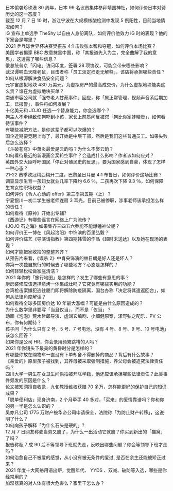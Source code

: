 日本偷袭珍珠港 80 周年，日本 99 名议员集体参拜靖国神社，如何评价日本对待历史的这一态度？  
截至 12 月 7 日 10 时，浙江宁波在大规模核酸检测中发现 5 例阳性，目前当地情况如何？  
iG 宣布上单选手 TheShy 以自由人身份离队，如何评价他效力 iG 时的表现？他的下家会是哪里？  
2021 乒乓球世界杯决赛樊振东 4:1 击败张本智和夺冠，如何评价本场比赛？  
美国学者揭穿 BBC 故意抹黑中国，称「其报道先入为主，完全曲解了我的意思」，这透露了哪些信息？  
俄总统普京「闪电」访问印度，签署 28 项协议，可能会带来哪些影响？  
武汉谭鸭血天降老鼠，目击者称「员工淡定扫走无解释」，该店将承担哪些责任？如何从根源解决食品安全问题？  
元宇宙虚拟地块 430 万美元，为虚拟房产的最高成交价，为什么虚拟地块能卖这么贵？谁在为虚拟地块买单？  
南通市容公司就「强夺老人甘蔗事件」回应，称「属正常管理，视频声音系后期加工，已报警」，事件将如何发展？  
十亿美元和 JOJO 任选一个替身能力，你会选哪个？  
狗主人不牵绳致使狗吓到小孩，家长上前质问反被怼「狗比你家娃精贵」，如何看待该事件？  
有哪些减肥方法，是你这辈子都可以吹爆的？  
国企近期要竞聘上岗了，最开始是中层干部，然后是我们这些普通员工。如果失败后怎么选择？  
《斗破苍穹》中萧炎最爱是云韵吗？为什么不娶云韵？  
如何看待最近的新漫画金奖轮空事件？会造成什么影响？作者该如何应对？  
英国外交大臣呼吁国民「停止对殖民史的反思」，要为国家感到自豪，体现了怎样一种心态？  
21-22 赛季欧冠梅西梅开二度，巴黎圣日耳曼 4:1 布鲁日，如何评价这场比赛？  
调查显示生育一孩妇女就业几率下降约 6.6 ％，二孩再次下降 9.3 ％，如何保障生育女性职场权益？  
如何评价《令人心动的 offer》第三季第五期（上）？  
宁夏银川一初二学生被老师连扇 3 耳光，目前已被停职，涉事老师该承担怎么样的责任？  
如何看待《原神》开始出专辅?  
《西游记》有哪些谣言在网络上广为流传？  
《JOJO 石之海》如果集齐三四五六乔能不能爆锤神父呢？  
如何评价王一博在《风起洛阳》中饰演的百里弘毅？  
如何评价综艺《导演请指教》第四期韩雪的作品《超时未送达》以及她在现场的表现？  
如何才能把家收拾的整整齐齐？  
从预告片来看，《误杀 2》中肖央饰演的林日朗是好人还是坏人？  
你第一次独自旅行的时候去了哪些地方？心态是怎样的？  
如何轻轻松松做家庭清洁？  
2021 年你的「旅行地图」是怎样的？发生了哪些有意思的事？  
厨房装修应该选择蒸烤一体集成灶吗？它究竟有哪些实用的功能？  
台湾枪击案嫌犯逃往厦门即将解除防疫隔离，国台办称「决定将其遣返回台」，如何从法律角度解读？  
如何看待全球多国房价达 10 年最大涨幅？可能是由什么原因造成的？  
为什么数学里非要写「当且仅当」，而不是「仅当」？  
动画《泡泡》荒木哲郎导演、虚渊玄编剧、小畑健原案，泽野弘之配乐，PV 公布，你有何期待？  
孩子问「为什么只有 2 号、5 号、7 号电池，没有 4 号、8 号、9 号、10 号电池」该怎么回答？  
如果你是公司 HR，你会录用频繁跳槽的人吗？  
2021 年你镜头下最美的黄昏时分是怎样的？  
有哪些你放在购物车一直没有下单却舍不得删掉的商品？背后有什么故事？  
《亲爱的》原型孩子被找到，其养母被采取强制措施，养父母会被追究法律责任吗？  
四川大学一男生在女卫生间偷拍被开除学籍，他还应该承担哪些法律责任？此类事件频发的原因是什么？  
论文被知网擅自收录，九旬教授维权获赔 70 多万，怎样能更好的保护自己的知识成果？  
「脱单便利店」现身济南，2 个月牵手 40 多对，「买来」的爱情靠谱吗？你和你的另一半是怎么认识的？  
吴亦凡公司 1775 万财产被华帝公司申请保全，法院称「为防止财产转移」，这说明了什么？  
如何向孩子解释「为什么石头是硬的」?  
12 月 7 日网友称麦当劳又崩了，为什么一出活动它就崩？你买到新出的「猫窝」了吗？  
报告称超 7 成 90 后不等领导下班就先走，反映出哪些问题？你会等领导下班才走吗？  
如何治愈自己不被爱的感觉，从小没有被无条件的爱过, 是否在余生还能被矫正过来？  
2021 年度十大网络用语出炉，觉醒年代、 YYDS 、双减、破防等入选，哪些是你经常用的？  
加湿器真的对人体有很大危害么？家里干怎么办？  
